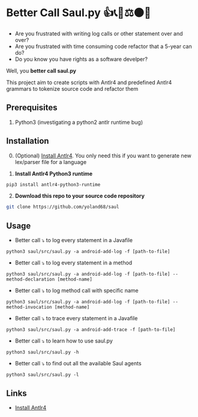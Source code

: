 # Better Call Saul.py 👍📞👨⚖️⚫🐍

- Are you frustrated with writing log calls or other statement over and over?
- Are you frustrated with time consuming code refactor that a 5-year can do?
- Do you know you have rights as a software develper? 

Well, you **better call saul.py**

This project aim to create scripts with Antlr4 and predefined Antlr4 grammars
to tokenize source code and refactor them

## Prerequisites

1. Python3 (investigating a python2 antlr runtime bug)

## Installation

0. (Optional) [Install Antlr4](https://github.com/antlr/antlr4/blob/master/doc/getting-started.md).
You only need this if you want to generate new lex/parser file for a language

1. **Install Antlr4 Python3 runtime**
```bash
pip3 install antlr4-python3-runtime
```

2. **Download this repo to your source code repository**
```bash
git clone https://github.com/yoland68/saul
```

## Usage

- Better call ⤵ to log every statement in a Javafile
```
python3 saul/src/saul.py -a android-add-log -f [path-to-file]
```
- Better call ⤵ to log every statement in a method
```
python3 saul/src/saul.py -a android-add-log -f [path-to-file] --method-declaration [method-name]
```
- Better call ⤵ to log method call with specific name
```
python3 saul/src/saul.py -a android-add-log -f [path-to-file] --method-invocation [method-name]
```
- Better call ⤵ to trace every statement in a Javafile
```
python3 saul/src/saul.py -a android-add-trace -f [path-to-file]
```
- Better call ⤵ to learn how to use saul.py
```
python3 saul/src/saul.py -h
```
- Better call ⤵ to find out all the available Saul agents
```
python3 saul/src/saul.py -l
```

## Links

- [Install Antlr4](https://github.com/antlr/antlr4/blob/master/doc/getting-started.md)
